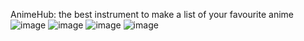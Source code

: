 AnimeHub: the best instrument to make a list of your favourite anime
![image](https://user-images.githubusercontent.com/71407757/233733094-951b7d73-93fa-4456-8882-37d9f05901a2.png)
![image](https://user-images.githubusercontent.com/71407757/233733135-9065adf1-d73b-4b63-ad82-14ab3f8fcb94.png)
![image](https://user-images.githubusercontent.com/71407757/233733160-d0b44a89-082d-4ef3-a0d4-1a2276c05ab0.png)
![image](https://user-images.githubusercontent.com/71407757/233733189-e93b9bb3-4f12-4559-b408-1a7bc8a71877.png)
